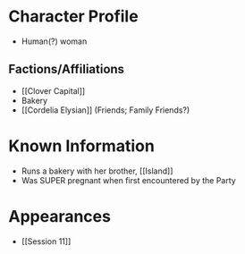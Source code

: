 # Character Profile
- Human(?) woman

## Factions/Affiliations
- [[Clover Capital]]
- Bakery
- [[Cordelia Elysian]] (Friends; Family Friends?)

# Known Information
- Runs a bakery with her brother, [[Island]]
- Was SUPER pregnant when first encountered by the Party

# Appearances
- [[Session 11]]